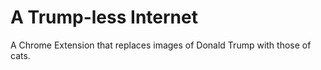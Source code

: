 # A Trump-less Internet #

A Chrome Extension that replaces images of Donald Trump with those of cats.

